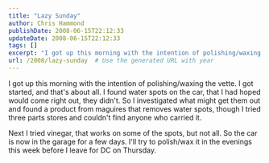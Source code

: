 ```yaml
---
title: "Lazy Sunday"
author: Chris Hammond
publishDate: 2008-06-15T22:12:33
updateDate: 2008-06-15T22:12:33
tags: []
excerpt: "I got up this morning with the intention of polishing/waxing the vette. I got started, and that's about all. I found water spots on the car, that I had hoped would come right out, they didn't. So I investigated what might get them out and found a product from maguires that removes water spots, though I tried three parts stores and couldn't find anyone who carried it.   Next I tried vinegar, that works on some of the spots, but not all. So the car is now in the garage for a few days. I'll try to polish/wax it in the evenings this week before I leave for DC on Thursday. "
url: /2008/lazy-sunday  # Use the generated URL with year
---
```

<p>I got up this morning with the intention of polishing/waxing the vette. I got started, and that's about all. I found water spots on the car, that I had hoped would come right out, they didn't. So I investigated what might get them out and found a product from maguires that removes water spots, though I tried three parts stores and couldn't find anyone who carried it.</p> <p>Next I tried vinegar, that works on some of the spots, but not all. So the car is now in the garage for a few days. I'll try to polish/wax it in the evenings this week before I leave for DC on Thursday.</p>

